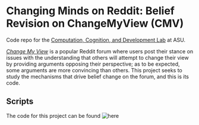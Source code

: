 # Changing Minds on Reddit: Belief Revision on ChangeMyView (CMV)

Code repo for the [Computation, Cognition, and Development Lab](https://www.cognitionasu.org/) at ASU. 

[_Change My View_](https://www.reddit.com/r/changemyview/)  is a popular Reddit forum where users post their stance on issues with the understanding that others will attempt to change their view by providing arguments opposing their perspective; as to be expected, some arguments are more convincing than others. This project seeks to study the mechanisms that drive belief change on the forum, and this is its code. 




## Scripts 
The code for this project can be found ![here](./scripts)
